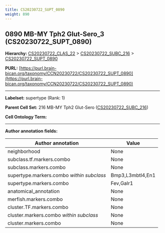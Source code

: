 ```yaml
---
title: CS20230722_SUPT_0890
weight: 890
---
```

## 0890 MB-MY Tph2 Glut-Sero_3 (CS20230722_SUPT_0890)
<b>Hierarchy: </b>
[CS20230722_CLAS_22](../CS20230722_CLAS_22) >
[CS20230722_SUBC_216](../CS20230722_SUBC_216) >
[CS20230722_SUPT_0890](../CS20230722_SUPT_0890)

**PURL:** [https://purl.brain-bican.org/taxonomy/CCN20230722/CS20230722_SUPT_0890](https://purl.brain-bican.org/taxonomy/CCN20230722/CS20230722_SUPT_0890)

---


**Labelset:** supertype (Rank: 1)

**Parent Cell Set:** 216 MB-MY Tph2 Glut-Sero ([CS20230722_SUBC_216](../CS20230722_SUBC_216))



**Cell Ontology Term:** 

[MARKER GENES.]: #


---

[TRANSFERRED ANNOTATIONS.]: #


[AUTHOR ANNOTATION FIELDS.]: #


**Author annotation fields:**

| Author annotation | Value |
|-------------------|-------|
|neighborhood|None|
|subclass.tf.markers.combo|None|
|subclass.markers.combo|None|
|supertype.markers.combo _within subclass_|Bmp3,L3mbtl4,En1|
|supertype.markers.combo|Fev,Galr1|
|anatomical_annotation|None|
|merfish.markers.combo|None|
|cluster.TF.markers.combo|None|
|cluster.markers.combo _within subclass_|None|
|cluster.markers.combo|None|
